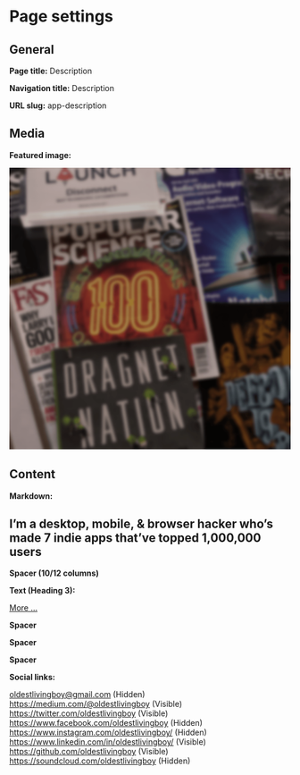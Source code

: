 # Page settings

## General

**Page title:** Description

**Navigation title:** Description

**URL slug:** app-description

## Media

**Featured image:**

![Background](background.png)

## Content

**Markdown:**

<h2><span>I’m a desktop, mobile, &amp; browser hacker who’s</span> <span>made 7 indie apps that’ve topped 1,000,000 users</span></h2>

**Spacer (10/12 columns)**

**Text (Heading 3):**

[More …](../bio)

**Spacer**

**Spacer**

**Spacer**

**Social links:**

oldestlivingboy@gmail.com (Hidden)  
https://medium.com/@oldestlivingboy (Visible)  
https://twitter.com/oldestlivingboy (Visible)  
https://www.facebook.com/oldestlivingboy (Hidden)  
https://www.instagram.com/oldestlivingboy/ (Hidden)  
https://www.linkedin.com/in/oldestlivingboy/ (Visible)  
https://github.com/oldestlivingboy (Visible)  
https://soundcloud.com/oldestlivingboy (Hidden)
